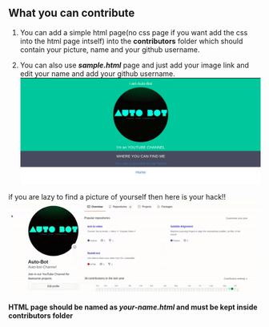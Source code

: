 
## What you can contribute 
1. You can add a simple html page(no css page if you want add the css into the html page intself) into the **contributors** folder which should contain your picture, name and your github username.
   
2. You can also use ***sample.html*** page and just add your image link and edit your name and add your github username.
![gif](sample.png)

   
if you are lazy to find a picture of yourself then here is your hack!!
![gif](github_img.gif)

#### HTML page should be named as ***your-name.html*** and must be kept inside contributors folder
